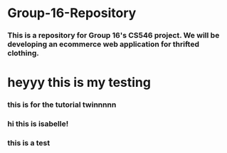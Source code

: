 # Group-16-Repository
### This is a repository for Group 16's CS546 project. We will be developing an ecommerce web application for thrifted clothing.

# heyyy this is my testing
### this is for the tutorial twinnnnn
### hi this is isabelle!
### this is a test